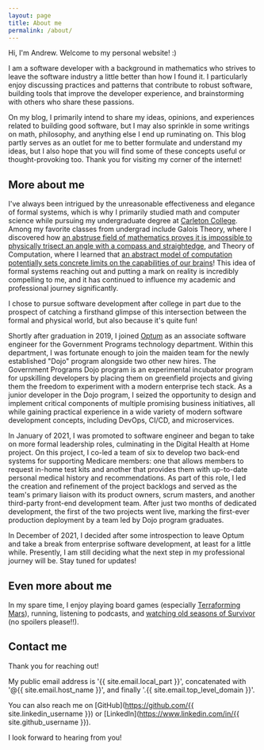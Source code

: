```yaml
---
layout: page
title: About me
permalink: /about/
---
```


<script src="/assets/js/render-email.js" defer></script>

Hi, I'm Andrew. Welcome to my personal website! :)

I am a software developer with a background in mathematics who strives to leave the
software industry a little better than how I found it. I particularly enjoy discussing
practices and patterns that contribute to robust software, building tools that improve
the developer experience, and brainstorming with others who share these passions.

On my blog, I primarily intend to share my ideas, opinions, and experiences related to
building good software, but I may also sprinkle in some writings on math, philosophy,
and anything else I end up ruminating on. This blog partly serves as an outlet for me to
better formulate and understand my ideas, but I also hope that you will find some of
these concepts useful or thought-provoking too. Thank you for visiting my corner of the
internet!

## More about me

I've always been intrigued by the unreasonable effectiveness and elegance of formal
systems, which is why I primarily studied math and computer science while pursuing my
undergraduate degree at [Carleton College](https://www.carleton.edu). Among my favorite
classes from undergrad include Galois Theory, where I discovered how
[an abstruse field of mathematics proves it is impossible to physically trisect an angle with a compass and straightedge](https://en.wikipedia.org/wiki/Galois_theory#Application_to_classical_problems),
and Theory of Computation, where I learned that
[an abstract model of computation potentially sets concrete limits on the capabilities of our brains](https://en.wikipedia.org/wiki/Church%E2%80%93Turing_thesis#Philosophical_implications)!
This idea of formal systems reaching out and putting a mark on reality is incredibly
compelling to me, and it has continued to influence my academic and professional journey
significantly.

I chose to pursue software development after college in part due to the prospect of
catching a firsthand glimpse of this intersection between the formal and physical world,
but also because it's quite fun!

Shortly after graduation in 2019, I joined [Optum](https://www.optum.com) as an
associate software engineer for the Government Programs technology department. Within
this department, I was fortunate enough to join the maiden team for the newly
established "Dojo" program alongside two other new hires. The Government Programs Dojo
program is an experimental incubator program for upskilling developers by placing them
on greenfield projects and giving them the freedom to experiment with a modern
enterprise tech stack. As a junior developer in the Dojo program, I seized the
opportunity to design and implement critical components of multiple promising business
initiatives, all while gaining practical experience in a wide variety of modern software
development concepts, including DevOps, CI/CD, and microservices.

In January of 2021, I was promoted to software engineer and began to take on more formal
leadership roles, culminating in the Digital Health at Home project. On this project, I
co-led a team of six to develop two back-end systems for supporting Medicare members:
one that allows members to request in-home test kits and another that provides them with
up-to-date personal medical history and recommendations. As part of this role, I led the
creation and refinement of the project backlogs and served as the team's primary liaison
with its product owners, scrum masters, and another third-party front-end development
team. After just two months of dedicated development, the first of the two projects went
live, marking the first-ever production deployment by a team led by Dojo program
graduates.

In December of 2021, I decided after some introspection to leave Optum and take a break
from enterprise software development, at least for a little while. Presently, I am still
deciding what the next step in my professional journey will be. Stay tuned for updates!

## Even more about me

In my spare time, I enjoy playing board games (especially
[Terraforming Mars](https://www.fryxgames.se/games/terraforming-mars)), running,
listening to podcasts, and
[watching old seasons of Survivor](https://youtu.be/Oql6JzG7KGI) (no spoilers please!!).

## Contact me

Thank you for reaching out!

My public email address is <span id="email-info-id">'{{ site.email.local_part }}',
concatenated with '@{{ site.email.host_name }}', and finally
'.{{ site.email.top_level_domain }}'</span>.

You can also reach me on
[GitHub](https://github.com/{{ site.linkedin_username }}) or
[LinkedIn](https://www.linkedin.com/in/{{ site.github_username }}).

I look forward to hearing from you!
